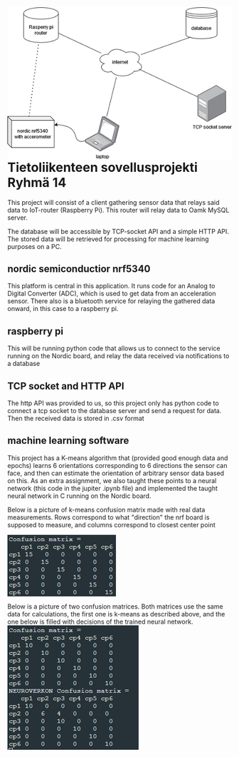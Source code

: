 <img src="pictures/projektikaavio.png" align="right" />

# Tietoliikenteen sovellusprojekti Ryhmä 14

This project will consist of a client gathering sensor data that relays said data to IoT-router (Raspberry Pi). This router will relay data to Oamk MySQL server.

The database will be accessible by TCP-socket API and a simple HTTP API. The stored data will be retrieved for processing for machine learning purposes on a PC.


## nordic semiconductior nrf5340
This platform is central in this application. It runs code for an Analog to Digital Converter (ADC), which is used to get data from an acceleration sensor. There also is a bluetooth service for relaying the gathered data onward, in this case to a raspberry pi.

## raspberry pi
This will be running python code that allows us to connect to the service running on the Nordic board, and relay the data received via notifications to a database

## TCP socket and HTTP API
The http API was provided to us, so this project only has python code to connect a tcp socket to the database server and send a request for data. Then the received data is stored in .csv format 

## machine learning software
This project has a K-means algorithm that (provided good enough data and epochs) learns 6 orientations corresponding to 6 directions the sensor can face, and then can estimate the orientation of arbitrary sensor data based on this. As an extra assignment, we also taught these points to a neural network (this code in the jupiter .ipynb file) and implemented the taught neural network in C running on the Nordic board. 

Below is a picture of k-means confusion matrix made with real data measurements. Rows correspond to what "direction" the nrf board is supposed to measure, and columns correspond to closest center point

<img src="pictures/confusion_matrix.png" align="center" />


Below is a picture of two confusion matrices. Both matrices use the same data for calculations, the first one is k-means as described above, and the one below is filled with decisions of the trained neural network.</br>
<img src="pictures/confusion_matrix_neural.png" align="center" />

